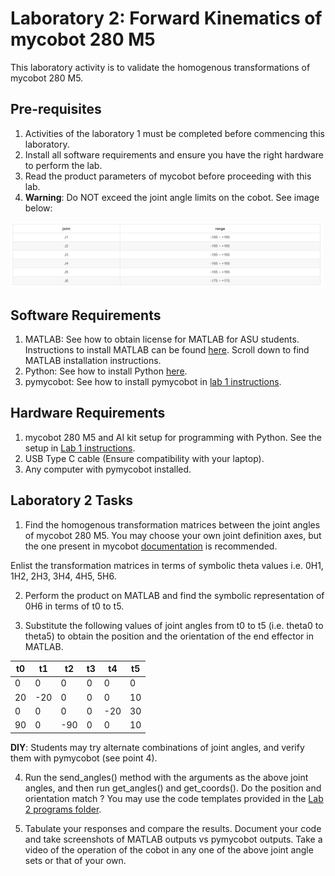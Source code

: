 # Laboratory 2: Forward Kinematics of mycobot 280 M5
This laboratory activity is to validate the homogenous transformations of mycobot 280 M5. 

## Pre-requisites
1. Activities of the laboratory 1 must be completed before commencing this laboratory. 
2. Install all software requirements and ensure you have the right hardware to perform the lab. 
3. Read the product parameters of mycobot before proceeding with this lab. 
4. **Warning**: Do NOT exceed the joint angle limits on the cobot. See image below:

<img src="https://github.com/Robotics-and-Dynamical-Systems-Lab/RAS545/blob/fall2024/data/limits.jpeg" alt="image" width="500" height="auto">

## Software Requirements

1. MATLAB: See how to obtain license for MATLAB for ASU students. Instructions to install MATLAB can be found [here](https://ets.engineering.asu.edu/research/software-collaboration-tools/). Scroll down to find MATLAB installation instructions.
2. Python: See how to install Python [here](https://github.com/Robotics-and-Dynamical-Systems-Lab/RAS545/blob/fall2024/Lab1/instructions.md#3-install-python). 
3. pymycobot: See how to install pymycobot in [lab 1 instructions](https://github.com/Robotics-and-Dynamical-Systems-Lab/RAS545/blob/main/Lab1/instructions.md).

## Hardware Requirements
1. mycobot 280 M5 and AI kit setup for programming with Python. See the setup in [Lab 1 instructions](https://github.com/Robotics-and-Dynamical-Systems-Lab/RAS545/blob/main/Lab1/instructions.md).
2. USB Type C cable (Ensure compatibility with your laptop).
3. Any computer with pymycobot installed.

## Laboratory 2 Tasks

1. Find the homogenous transformation matrices between the joint angles of mycobot 280 M5. You may choose your own joint definition axes, but the one present in mycobot [documentation](https://docs.elephantrobotics.com/docs/gitbook-en/2-serialproduct/2.1-280/2.1.6.1-IntroductionOfProductParameters.html) is recommended. 

Enlist the transformation matrices in terms of symbolic theta values i.e. 0H1, 1H2, 2H3, 3H4, 4H5, 5H6. 

2. Perform the product on MATLAB and find the symbolic representation of 0H6 in terms of t0 to t5.

3. Substitute the following values of joint angles from t0 to t5 (i.e. theta0 to theta5) to obtain the position and the orientation of the end effector in MATLAB.

| t0 | t1 | t2 | t3 | t4 | t5 |
|----|----|----|----|----|----|
| 0  | 0  | 0  | 0  | 0  | 0  |
| 20 |-20 | 0  | 0  | 0  | 10 |
| 0  | 0  | 0  | 0  |-20 | 30 |
| 90 | 0  |-90 | 0  | 0  | 10 |

**DIY**: Students may try alternate combinations of joint angles, and verify them with pymycobot (see point 4). 

4. Run the send_angles() method with the arguments as the above joint angles, and then run get_angles() and get_coords(). Do the position and orientation match ? You may use the code templates provided in the [Lab 2 programs folder]().

5. Tabulate your responses and compare the results. Document your code and take screenshots of MATLAB outputs vs pymycobot outputs. Take a video of the operation of the cobot in any one of the above joint angle sets or that of your own.
